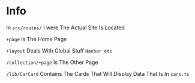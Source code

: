 # Info

In ```src/routes/``` I were The Actual Site Is Located

```+page``` Is The Home Page

```+layout``` Deals With Global Stuff ```Navbar etc```

```/collection/+page``` Is The Other Page

```/lib/CarCard``` Contains The Cards That Will Display Data That Is In ```cars.ts```
